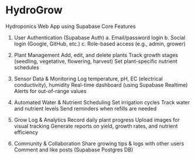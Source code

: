 # HydroGrow
Hydroponics Web App using Supabase
Core Features
1. User Authentication (Supabase Auth)
  a. Email/password login
  b. Social login (Google, GitHub, etc.)
  c. Role-based access (e.g., admin, grower)

3. Plant Management
Add, edit, and delete plants
Track growth stages (seedling, vegetative, flowering, harvest)
Set plant-specific nutrient schedules

4. Sensor Data & Monitoring
Log temperature, pH, EC (electrical conductivity), humidity
Real-time dashboard (using Supabase Realtime)
Alerts for out-of-range values

5. Automated Water & Nutrient Scheduling
Set irrigation cycles
Track water and nutrient levels
Send reminders when refills are needed

6. Grow Log & Analytics
Record daily plant progress
Upload images for visual tracking
Generate reports on yield, growth rates, and nutrient efficiency

7. Community & Collaboration
Share growing tips & logs with other users
Comment and like posts (Supabase Postgres DB)
